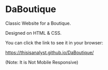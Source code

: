 # DaBoutique

Classic Website for a Boutique.

Designed on HTML & CSS.

You can click the link to see it in your browser:

https://thisisanalyst.github.io/DaBoutique/

(Note: It is Not Mobile Responsive)
